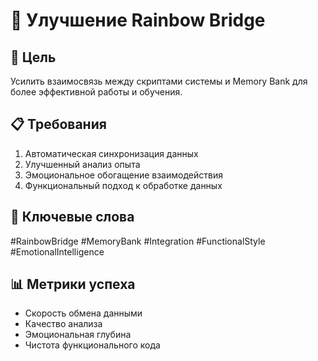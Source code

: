# 🌈 Улучшение Rainbow Bridge

## 🎯 Цель
Усилить взаимосвязь между скриптами системы и Memory Bank для более эффективной работы и обучения.

## 📋 Требования
1. Автоматическая синхронизация данных
2. Улучшенный анализ опыта
3. Эмоциональное обогащение взаимодействия
4. Функциональный подход к обработке данных

## 🔑 Ключевые слова
#RainbowBridge #MemoryBank #Integration #FunctionalStyle #EmotionalIntelligence

## 📊 Метрики успеха
- Скорость обмена данными
- Качество анализа
- Эмоциональная глубина
- Чистота функционального кода